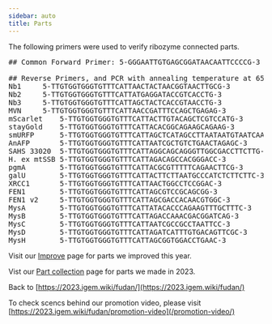 ```yaml
---
sidebar: auto
title: Parts
---
```


The following primers were used to verify ribozyme connected parts.

<pre>
## Common Forward Primer: 5-GGGAATTGTGAGCGGATAACAATTCCCCG-3

## Reverse Primers, and PCR with annealing temperature at 65 degree
Nb1		5-TTGTGGTGGGTGTTTCATTAACTACTAACGGTAACTTGCG-3
Nb2		5-TTGTGGTGGGTGTTTCATTATGAGGATACCGTCACCTG-3
Nb3		5-TTGTGGTGGGTGTTTCATTAGCTACTCACCGTAACCTG-3
MVN		5-TTGTGGTGGGTGTTTCATTAACCGATTTCCAGCTGAGAG-3
mScarlet	5-TTGTGGTGGGTGTTTCATTACTTGTACAGCTCGTCCATG-3
stayGold	5-TTGTGGTGGGTGTTTCATTACACGGCAGAAGCAGAAG-3
smURFP		5-TTGTGGTGGGTGTTTCATTAGCTCATAGCCTTAATAATGTAATCAAAGTAG-3
AnAFP		5-TTGTGGTGGGTGTTTCATTAATCGCTGTCTGAACTAGAGC-3
SAHS 33020	5-TTGTGGTGGGTGTTTCATTAGGCAGCAGGGTTGGCGACCTTCTTG-3
H. ex mtSSB	5-TTGTGGTGGGTGTTTCATTAGACAGCCACGGGACC-3
pgmA		5-TTGTGGTGGGTGTTTCATTACGCGTTTTTCAGAACTTCG-3
galU		5-TTGTGGTGGGTGTTTCATTACTTCTTAATGCCCATCTCTTCTTC-3
XRCC1		5-TTGTGGTGGGTGTTTCATTAACTGGCCTCCGGAC-3
FEN1		5-TTGTGGTGGGTGTTTCATTAGCGTCCGCAGCGG-3
FEN1 v2		5-TTGTGGTGGGTGTTTCATTAGCGACCACAACGTGGC-3
MysA		5-TTGTGGTGGGTGTTTCATTATACACCCAGAAGTTTGCTTTC-3
MysB		5-TTGTGGTGGGTGTTTCATTAGACCAAACGACGGATCAG-3
MysC		5-TTGTGGTGGGTGTTTCATTAATCGCCGCCTAATTCC-3
MysD		5-TTGTGGTGGGTGTTTCATTAGATCATTTGTGACAGTTCGC-3
MysH		5-TTGTGGTGGGTGTTTCATTAGCGGTGGACCTGAAC-3
</pre>

Visit our [Improve](/improve/) page for parts we improved this year.

Vist our [Part collection](/part-collection/) page for parts we made in 2023.

Back to [https://2023.igem.wiki/fudan/](https://2023.igem.wiki/fudan/)

To check scencs behind our promotion video, please visit [https://2023.igem.wiki/fudan/promotion-video](/promotion-video/)